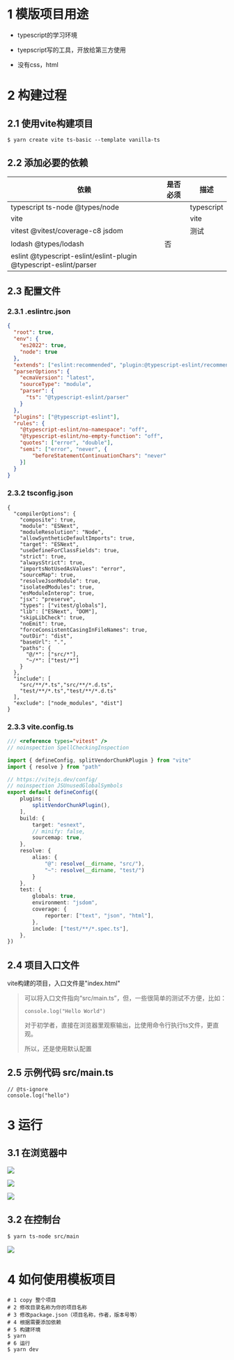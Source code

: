 # 1 模版项目用途

- typescript的学习环境

- tyepscript写的工具，开放给第三方使用

- 没有css，html

# 2 构建过程

## 2.1 使用vite构建项目

```
$ yarn create vite ts-basic --template vanilla-ts
```

## 2.2 添加必要的依赖

| 依赖                                                                | 是否必须 | 描述         |
| ----------------------------------------------------------------- | ---- | ---------- |
| typescript ts-node @types/node                                    |      | typescript |
| vite                                                              |      | vite       |
| vitest @vitest/coverage-c8 jsdom                                  |      | 测试         |
| lodash @types/lodash                                              | 否    |            |
| eslint @typescript-eslint/eslint-plugin @typescript-eslint/parser |      |            |

## 2.3 配置文件

### 2.3.1 .eslintrc.json

```json
{
  "root": true,
  "env": {
    "es2022": true,
    "node": true
  },
  "extends": ["eslint:recommended", "plugin:@typescript-eslint/recommended"],
  "parserOptions": {
    "ecmaVersion": "latest",
    "sourceType": "module",
    "parser": {
      "ts": "@typescript-eslint/parser"
    }
  },
  "plugins": ["@typescript-eslint"],
  "rules": {
    "@typescript-eslint/no-namespace": "off",
    "@typescript-eslint/no-empty-function": "off",
    "quotes": ["error", "double"],
    "semi": ["error", "never", {
        "beforeStatementContinuationChars": "never"
    }]
  }
}
```

### 2.3.2 tsconfig.json

```
{
  "compilerOptions": {
    "composite": true,
    "module": "ESNext",
    "moduleResolution": "Node",
    "allowSyntheticDefaultImports": true,
    "target": "ESNext",
    "useDefineForClassFields": true,
    "strict": true,
    "alwaysStrict": true,
    "importsNotUsedAsValues": "error",
    "sourceMap": true,
    "resolveJsonModule": true,
    "isolatedModules": true,
    "esModuleInterop": true,
    "jsx": "preserve",
    "types": ["vitest/globals"],
    "lib": ["ESNext", "DOM"],
    "skipLibCheck": true,
    "noEmit": true,
    "forceConsistentCasingInFileNames": true,
    "outDir": "dist",
    "baseUrl": ".",
    "paths": {
      "@/*": ["src/*"],
      "~/*": ["test/*"]
    }
  },
  "include": [
    "src/**/*.ts","src/**/*.d.ts",
    "test/**/*.ts","test/**/*.d.ts"
  ],
  "exclude": ["node_modules", "dist"]
}
```

### 2.3.3 vite.config.ts

```typescript
/// <reference types="vitest" />
// noinspection SpellCheckingInspection

import { defineConfig, splitVendorChunkPlugin } from "vite"
import { resolve } from "path"

// https://vitejs.dev/config/
// noinspection JSUnusedGlobalSymbols
export default defineConfig({
    plugins: [
        splitVendorChunkPlugin(),
    ],
    build: {
        target: "esnext",
        // minify: false,
        sourcemap: true,
    },
    resolve: {
        alias: {
            "@": resolve(__dirname, "src/"),
            "~": resolve(__dirname, "test/")
        }
    },
    test: {
        globals: true,
        environment: "jsdom",
        coverage: {
            reporter: ["text", "json", "html"],
        },
        include: ["test/**/*.spec.ts"],
    },
})
```

## 2.4 项目入口文件

vite构建的项目，入口文件是"index.html"

> 可以将入口文件指向“src/main.ts”，但，一些很简单的测试不方便，比如：
> 
> `console.log("Hello World")`
> 
> 对于初学者，直接在浏览器里观察输出，比使用命令行执行ts文件，更直观。
> 
> 所以，还是使用默认配置

## 2.5 示例代码 src/main.ts

```
// @ts-ignore
console.log("hello")
```

# 3 运行

## 3.1 在浏览器中

![](assets/2022-11-26-20-30-20-image.png)

![](assets/2022-11-26-20-31-05-image.png)

![](assets/2022-11-26-20-33-13-image.png)

## 3.2 在控制台

```bash
$ yarn ts-node src/main
```

![](assets/2022-11-26-20-34-45-image.png)

# 4 如何使用模板项目

```
# 1 copy 整个项目
# 2 修改目录名称为你的项目名称
# 3 修改package.json（项目名称，作者，版本号等）
# 4 根据需要添加依赖
# 5 构建环境
$ yarn
# 6 运行
$ yarn dev
```
